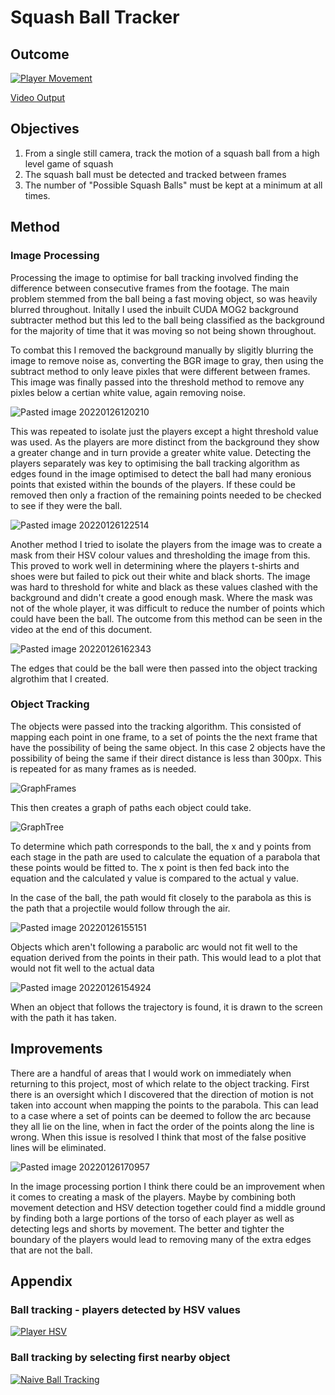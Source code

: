 # Squash Ball Tracker
## Outcome

[![Player Movement](https://img.youtube.com/vi/FFiENsmIYyo/0.jpg)](https://www.youtube.com/watch?v=FFiENsmIYyo&ab_channel=OwainJones)

[Video Output](https://www.youtube.com/watch?v=FFiENsmIYyo&ab_channel=OwainJones)

## Objectives
1) From a single still camera, track the motion of a squash ball from a high level game of squash
2) The squash ball must be detected and tracked between frames
3) The number of "Possible Squash Balls" must be kept at a minimum at all times.

## Method
### Image Processing
Processing the image to optimise for ball tracking involved finding the difference between consecutive frames from the footage. The main problem stemmed from the ball being a fast moving object, so was heavily blurred throughout. Initally I used the inbuilt CUDA MOG2 background subtracter method but this led to the ball being classified as the background for the majority of time that it was moving so not being shown throughout.

To combat this I removed the background manually by sligitly blurring the image to remove noise as, converting the BGR image to gray, then using the subtract method to only leave pixles that were different between frames. This image was finally passed into the threshold method to remove any pixles below a certian white value, again removing noise.

![Pasted image 20220126120210](https://user-images.githubusercontent.com/54110810/151198878-53567ab9-832d-47e1-b164-d0adb6533197.png)

This was repeated to isolate just the players except a hight threshold value was used. As the players are more distinct from the background they show a greater change and in turn provide a greater white value. Detecting the players separately was key to optimising the ball tracking algorithm as edges found in the image optimised to detect the ball had many eronious points that existed within the bounds of the players. If these could be removed then only a fraction of the remaining points needed to be checked to see if they were the ball.

![Pasted image 20220126122514](https://user-images.githubusercontent.com/54110810/151198984-74dd9a77-0f99-4707-850e-60789cdb5179.png)

Another method I tried to isolate the players from the image was to create a mask from their HSV colour values and thresholding the image from this. This proved to work well in determining where the players t-shirts and shoes were but failed to pick out their white and black shorts. The image was hard to threshold for white and black as these values clashed with the background and didn't create a good enough mask. Where the mask was not of the whole player, it was difficult to reduce the number of points which could have been the ball. The outcome from this method can be seen in the video at the end of this document.

![Pasted image 20220126162343](https://user-images.githubusercontent.com/54110810/151203505-07856e67-02e1-4609-ae47-741dd8896534.png)

The edges that could be the ball were then passed into the object tracking algrothim that I created.

### Object Tracking
The objects were passed into the tracking algorithm. This consisted of mapping each point in one frame, to a set of points the the next frame that have the possibility of being the same object. In this case 2 objects have the possibility of being the same if their direct distance is less than 300px. This is repeated for as many frames as is needed.

![GraphFrames](https://user-images.githubusercontent.com/54110810/151198808-44705816-aa0d-48ee-97d3-fe606068e94f.jpg)

This then creates a graph of paths each object could take. 

![GraphTree](https://user-images.githubusercontent.com/54110810/151198755-34c025d4-3ffb-4f62-ba15-b24f9f0a7ffc.jpg)

To determine which path corresponds to the ball, the x and y points from each stage in the path are used to calculate the equation of a parabola that these points would be fitted to. The x point is then fed back into the equation and the calculated y value is compared to the actual y value. 

In the case of the ball, the path would fit closely to the parabola as this is the path that a projectile would follow through the air.

![Pasted image 20220126155151](https://user-images.githubusercontent.com/54110810/151198711-82b04702-a45e-41c6-830f-92fa01093e89.png)

Objects which aren't following a parabolic arc would not fit well to the equation derived from the points in their path. This would lead to a plot that would not fit well to the actual data

![Pasted image 20220126154924](https://user-images.githubusercontent.com/54110810/151198644-b93ca1a9-1a96-49a9-bf63-6548518ff061.png)

When an object that follows the trajectory is found, it is drawn to the screen with the path it has taken.

## Improvements
There are a handful of areas that I would work on immediately when returning to this project, most of which relate to the object tracking. First there is an oversight which I discovered that the direction of motion is not taken into account when mapping the points to the parabola. This can lead to a case where a set of points can be deemed to follow the arc because they all lie on the line, when in fact the order of the points along the line is wrong. When this issue is resolved I think that most of the false positive lines will be eliminated.

![Pasted image 20220126170957](https://user-images.githubusercontent.com/54110810/151258213-ec094b89-1948-41da-a060-1c2a5e84bed5.png)

In the image processing portion I think there could be an improvement when it comes to creating a mask of the players. Maybe by combining both movement detection and HSV detection together could find a middle ground by finding both a large portions of the torso of each player as well as detecting legs and shorts by movement. The better and tighter the boundary of the players would lead to removing many of the extra edges that are not the ball.

## Appendix
### Ball tracking - players detected by HSV values
[![Player HSV](https://img.youtube.com/vi/PXNhsshctMU/0.jpg)](https://www.youtube.com/watch?v=PXNhsshctMU&ab_channel=OwainJones)

### Ball tracking by selecting first nearby object
[![Naive Ball Tracking](https://img.youtube.com/vi/4hJD5qIBbTQ/0.jpg)](https://www.youtube.com/watch?v=4hJD5qIBbTQ&ab_channel=OwainJones)
